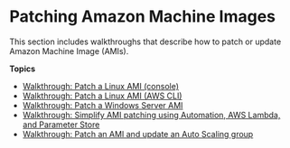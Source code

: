 # Patching Amazon Machine Images<a name="automation-walk-ami-patching"></a>

This section includes walkthroughs that describe how to patch or update Amazon Machine Image \(AMIs\)\. 

**Topics**
+ [Walkthrough: Patch a Linux AMI \(console\)](automation-walk-patch-linux-ami-console.md)
+ [Walkthrough: Patch a Linux AMI \(AWS CLI\)](automation-walk-patch-linux-ami-cli.md)
+ [Walkthrough: Patch a Windows Server AMI](automation-walk-patch-windows-ami-cli.md)
+ [Walkthrough: Simplify AMI patching using Automation, AWS Lambda, and Parameter Store](automation-walk-patch-windows-ami-simplify.md)
+ [Walkthrough: Patch an AMI and update an Auto Scaling group](automation-walk-patch-windows-ami-autoscaling.md)